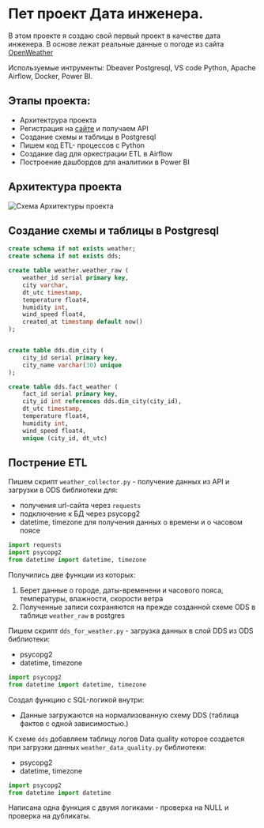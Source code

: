 
# Пет проект Дата инженера.
В этом проекте я создаю свой первый проект в качестве дата инженера.
В основе лежат реальные данные о погоде из сайта [OpenWeather](https://openweathermap.org)

Используемые интрументы: Dbeaver Postgresql, VS code Python, Apache Airflow, Docker, Power BI.

## Этапы проекта:

- Архитектрура проекта
- Регистрация на [сайте](https://openweathermap.org/api) и получаем API
- Создание схемы и таблицы в Postgresql
- Пишем код ETL- процессов c Python 
- Создание dag для оркестрации ETL в Airflow 
- Построение дашбордов для аналитики в Power BI

## Архитектура проекта
![Схема Архитектуры проекта](https://github.com/user-attachments/assets/c4263006-26e2-459a-b715-351c2bc0a2e9)

## Создание схемы и таблицы в Postgresql

```sql
create schema if not exists weather;
create schema if not exists dds;

create table weather.weather_raw (
    weather_id serial primary key,
    city varchar,
    dt_utc timestamp,
    temperature float4,
    humidity int,
    wind_speed float4,
    created_at timestamp default now()
);


create table dds.dim_city (
    city_id serial primary key,
    city_name varchar(30) unique
);

create table dds.fact_weather (
    fact_id serial primary key,
    city_id int references dds.dim_city(city_id),
    dt_utc timestamp,
    temperature float4,
    humidity int,
    wind_speed float4,
    unique (city_id, dt_utc)
```

## Пострение ETL
Пишем скрипт `weather_collector.py` - получение данных из API и загрузки в ODS
библиотеки для:
* получения url-сайта через `requests`
* подключение к БД через psycopg2
* datetime, timezone для получения данных о времени и о часовом поясе
   
```python
import requests
import psycopg2
from datetime import datetime, timezone
```
Получились две функции из которых:
1. Берет данные о городе, даты-временени и часового пояса, температуры, влажности, скорости ветра
2. Полученные записи сохраняются на прежде созданной схеме ODS в таблице `weather_raw` в postgres

Пишем скрипт `dds_for_weather.py` - загрузка данных в слой DDS из ODS
библиотеки:
* psycopg2
* datetime, timezone
```python
import psycopg2
from datetime import datetime, timezone
```
Создал функцию с SQL-логикой внутри:
* Данные загружаются на нормализованную схему DDS (таблица фактов с одной зависимостью.)

К схеме `dds` добавляем таблицу логов Data quality которое создается при загрузки данных `weather_data_quality.py`
библиотеки:
* psycopg2
* datetime, timezone
```python
import psycopg2
from datetime import datetime
```
Написана одна функция с двумя логиками - проверка на NULL и проверка на дубликаты.




